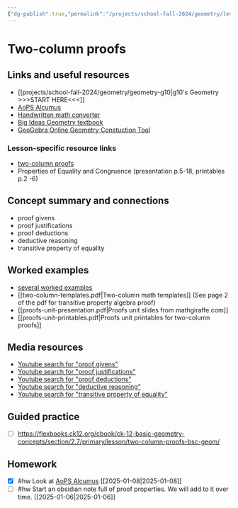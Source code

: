 ```yaml
---
{"dg-publish":true,"permalink":"/projects/school-fall-2024/geometry/lessons/two-column-proofs/"}
---
```


#  Two-column proofs

## Links and useful resources 

- [[projects/school-fall-2024/geometry/geometry-g10\|g10's Geometry >>>START HERE<<<]]
- [AoPS Alcumus](https://artofproblemsolving.com/alcumus)
- [Handwritten math converter](https://webdemo.myscript.com/views/math/index.html#)
- [Big Ideas Geometry textbook](https://bim.easyaccessmaterials.com/?level=12)
- [GeoGebra Online Geometry Constuction Tool](https://www.geogebra.org/geometry?lang=en/)


### Lesson-specific resource links


- [two-column proofs](https://flexbooks.ck12.org/cbook/ck-12-basic-geometry-concepts/section/2.7/primary/lesson/two-column-proofs-bsc-geom/) 
-  Properties of Equality and Congruence (presentation p.5-18, printables p.2 -6)


## Concept summary and connections


- proof givens 
- proof justifications 
- proof deductions 
- deductive reasoning 
- transitive property of equality

## Worked examples

- [several worked examples](https://flexbooks.ck12.org/cbook/ck-12-basic-geometry-concepts/section/2.7/primary/lesson/two-column-proofs-bsc-geom/)
- [[two-column-templates.pdf|Two-column math templates]] (See page 2 of the pdf for transitive property algebra proof)
- [[proofs-unit-presentation.pdf|Proofs unit slides from mathgiraffe.com]]
- [[proofs-unit-printables.pdf|Proofs unit printables for two-column proofs]]


## Media resources

- [Youtube search for "proof givens"](https://www.youtube.com/results?search_query=proof%20givens) 
- [Youtube search for "proof justifications"](https://www.youtube.com/results?search_query=proof%20justifications) 
- [Youtube search for "proof deductions"](https://www.youtube.com/results?search_query=proof%20deductions) 
- [Youtube search for "deductive reasoning"](https://www.youtube.com/results?search_query=deductive%20reasoning) 
- [Youtube search for "transitive property of equality"](https://www.youtube.com/results?search_query=transitive%20property%20of%20equality) 

## Guided practice


- [ ] https://flexbooks.ck12.org/cbook/ck-12-basic-geometry-concepts/section/2.7/primary/lesson/two-column-proofs-bsc-geom/  


## Homework


- [x] #hw Look at  [AoPS Alcumus](https://artofproblemsolving.com/alcumus) [[2025-01-08\|2025-01-08]]
- [ ] #hw Start an obsidian note full of proof properties. We will add to it over time. [[2025-01-06\|2025-01-06]]
